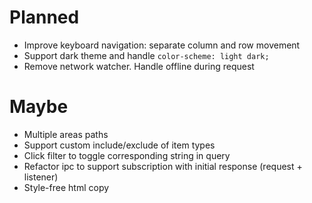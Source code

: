 # Planned

- Improve keyboard navigation: separate column and row movement
- Support dark theme and handle `color-scheme: light dark;`
- Remove network watcher. Handle offline during request

# Maybe

- Multiple areas paths
- Support custom include/exclude of item types
- Click filter to toggle corresponding string in query
- Refactor ipc to support subscription with initial response (request + listener)
- Style-free html copy
